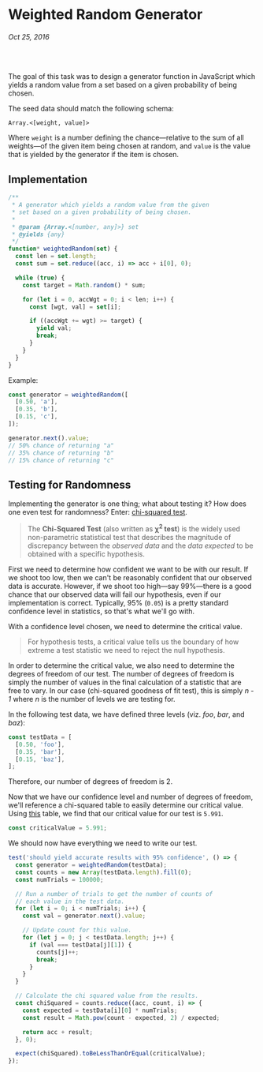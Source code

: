 # Weighted Random Generator
###### Oct 25, 2016

<br/>

The goal of this task was to design a generator function in JavaScript which yields a random value from a set based on a given probability of being chosen.

The seed data should match the following schema:

```
Array.<[weight, value]>
```

Where `weight` is a number defining the chance—relative to the sum of all weights—of the given item being chosen at random, and `value` is the value that is yielded by the generator if the item is chosen.

## Implementation

```js
/**
 * A generator which yields a random value from the given
 * set based on a given probability of being chosen.
 *
 * @param {Array.<[number, any]>} set
 * @yields {any}
 */
function* weightedRandom(set) {
  const len = set.length;
  const sum = set.reduce((acc, i) => acc + i[0], 0);

  while (true) {
    const target = Math.random() * sum;

    for (let i = 0, accWgt = 0; i < len; i++) {
      const [wgt, val] = set[i];

      if ((accWgt += wgt) >= target) {
        yield val;
        break;
      }
    }
  }
}
```

Example:

```js
const generator = weightedRandom([
  [0.50, 'a'],
  [0.35, 'b'],
  [0.15, 'c'],
]);

generator.next().value;
// 50% chance of returning "a"
// 35% chance of returning "b"
// 15% chance of returning "c"
```

## Testing for Randomness

Implementing the generator is one thing; what about testing it? How does one even test for randomness? Enter: [chi-squared test](https://en.wikipedia.org/wiki/Chi-squared_test).

> The **Chi-Squared Test** (also written as **χ<sup>2</sup> test**) is the widely used non-parametric statistical test that describes the magnitude of discrepancy between the *observed data* and the *data expected* to be obtained with a specific hypothesis.

First we need to determine how confident we want to be with our result. If we shoot too low, then we can't be reasonably confident that our observed data is accurate. However, if we shoot too high—say 99%—there is a good chance that our observed data will fail our hypothesis, even if our implementation is correct. Typically, 95% (`0.05`) is a pretty standard confidence level in statistics, so that's what we'll go with.

With a confidence level chosen, we need to determine the critical value.

> For hypothesis tests, a critical value tells us the boundary of how extreme a test statistic we need to reject the null hypothesis.

In order to determine the critical value, we also need to determine the degrees of freedom of our test. The number of degrees of freedom is simply the number of values in the final calculation of a statistic that are free to vary. In our case (chi-squared goodness of fit test), this is simply _n - 1_ where _n_ is the number of levels we are testing for.

In the following test data, we have defined three levels (viz. _foo_, _bar_, and _baz_):

```js
const testData = [
  [0.50, 'foo'],
  [0.35, 'bar'],
  [0.15, 'baz'],
];
```

Therefore, our number of degrees of freedom is 2.

Now that we have our confidence level and number of degrees of freedom, we'll reference a chi-squared table to easily determine our critical value. Using [this](https://www.medcalc.org/manual/chi-square-table.php) table, we find that our critical value for our test is `5.991`.


```js
const criticalValue = 5.991;
```

We should now have everything we need to write our test.

```js
test('should yield accurate results with 95% confidence', () => {
  const generator = weightedRandom(testData);
  const counts = new Array(testData.length).fill(0);
  const numTrials = 100000;

  // Run a number of trials to get the number of counts of
  // each value in the test data.
  for (let i = 0; i < numTrials; i++) {
    const val = generator.next().value;

    // Update count for this value.
    for (let j = 0; j < testData.length; j++) {
      if (val === testData[j][1]) {
        counts[j]++;
        break;
      }
    }
  }

  // Calculate the chi squared value from the results.
  const chiSquared = counts.reduce((acc, count, i) => {
    const expected = testData[i][0] * numTrials;
    const result = Math.pow(count - expected, 2) / expected;

    return acc + result;
  }, 0);

  expect(chiSquared).toBeLessThanOrEqual(criticalValue);
});
```
